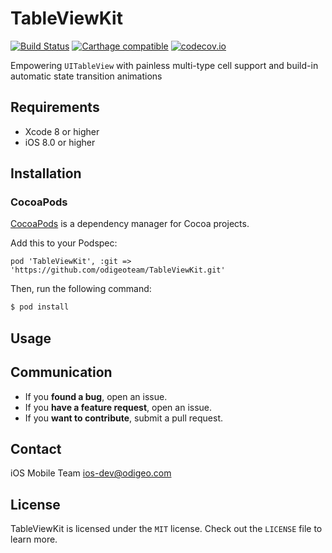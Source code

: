 # TableViewKit

[![Build Status](https://travis-ci.org/odigeoteam/TableViewKit.svg)](https://travis-ci.org/odigeoteam/TableViewKit) [![Carthage compatible](https://img.shields.io/badge/Carthage-compatible-4BC51D.svg?style=flat)](https://github.com/Carthage/Carthage) [![codecov.io](http://codecov.io/github/odigeoteam/TableViewKit/coverage.svg)](http://codecov.io/github/odigeoteam/TableViewKit)

Empowering `UITableView` with painless multi-type cell support and build-in automatic state transition animations

## Requirements
- Xcode 8 or higher
- iOS 8.0 or higher

## Installation

### CocoaPods
[CocoaPods](http://cocoapods.org) is a dependency manager for Cocoa projects.

Add this to your Podspec:

```
pod 'TableViewKit', :git => 'https://github.com/odigeoteam/TableViewKit.git'
```

Then, run the following command:

```bash
$ pod install
```

## Usage

## Communication

- If you **found a bug**, open an issue.
- If you **have a feature request**, open an issue.
- If you **want to contribute**, submit a pull request.

## Contact
iOS Mobile Team ios-dev@odigeo.com

## License
TableViewKit is licensed under the `MIT` license. Check out the `LICENSE` file to learn more.
